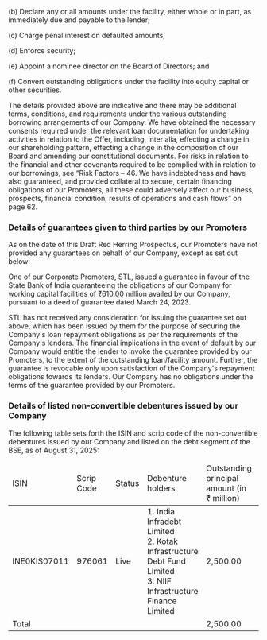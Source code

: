 (b) Declare any or all amounts under the facility, either whole or in part, as immediately due and payable to the lender;

(c) Charge penal interest on defaulted amounts;

(d) Enforce security;

(e) Appoint a nominee director on the Board of Directors; and

(f) Convert outstanding obligations under the facility into equity capital or other securities.

The details provided above are indicative and there may be additional terms, conditions, and requirements under the various outstanding borrowing arrangements of our Company. We have obtained the necessary consents required under the relevant loan documentation for undertaking activities in relation to the Offer, including, inter alia, effecting a change in our shareholding pattern, effecting a change in the composition of our Board and amending our constitutional documents. For risks in relation to the financial and other covenants required to be complied with in relation to our borrowings, see “Risk Factors – 46. We have indebtedness and have also guaranteed, and provided collateral to secure, certain financing obligations of our Promoters, all these could adversely affect our business, prospects, financial condition, results of operations and cash flows” on page 62.

### Details of guarantees given to third parties by our Promoters

As on the date of this Draft Red Herring Prospectus, our Promoters have not provided any guarantees on behalf of our Company, except as set out below:

One of our Corporate Promoters, STL, issued a guarantee in favour of the State Bank of India guaranteeing the obligations of our Company for working capital facilities of ₹610.00 million availed by our Company, pursuant to a deed of guarantee dated March 24, 2023.

STL has not received any consideration for issuing the guarantee set out above, which has been issued by them for the purpose of securing the Company's loan repayment obligations as per the requirements of the Company's lenders. The financial implications in the event of default by our Company would entitle the lender to invoke the guarantee provided by our Promoters, to the extent of the outstanding loan/facility amount. Further, the guarantee is revocable only upon satisfaction of the Company's repayment obligations towards its lenders. Our Company has no obligations under the terms of the guarantee provided by our Promoters.

### Details of listed non-convertible debentures issued by our Company

The following table sets forth the ISIN and scrip code of the non-convertible debentures issued by our Company and listed on the debt segment of the BSE, as of August 31, 2025:

<table><thead><tr><td>ISIN</td><td>Scrip Code</td><td>Status</td><td>Debenture holders</td><td>Outstanding principal amount (in ₹ million)</td><td>Maturity</td></tr></thead><tbody><tr><td>INE0KIS07011</td><td>976061</td><td>Live</td><td>1. India Infradebt Limited<br>2. Kotak Infrastructure Debt Fund Limited<br>3. NIIF Infrastructure Finance Limited</td><td>2,500.00</td><td>September 30, 2039</td></tr><tr><td>Total</td><td></td><td></td><td></td><td>2,500.00</td><td></td></tr></tbody></table>